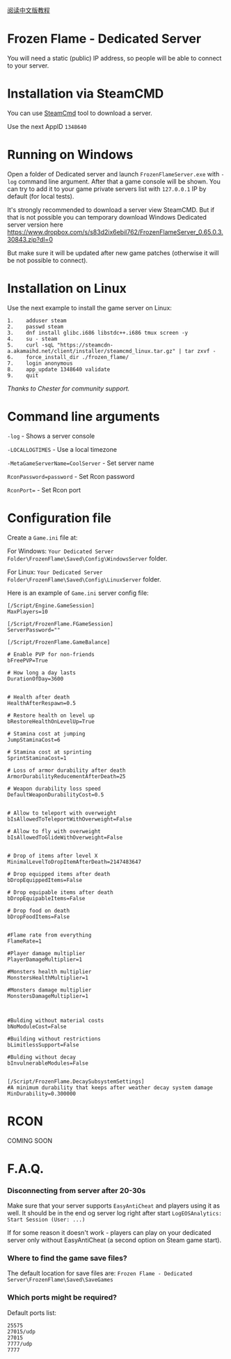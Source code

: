 [阅读中文版教程](./README_CN.md)

# Frozen Flame - Dedicated Server

You will need a static (public) IP address, so people will be able to connect to your server.

#  Installation via SteamCMD

You can use [SteamCmd](https://developer.valvesoftware.com/wiki/SteamCMD) tool to download a server.

Use the next AppID `1348640`

# Running on Windows

Open a folder of Dedicated server and launch `FrozenFlameServer.exe` with `-log` command line argument. 
After that a game console will be shown. You can try to add it to your game private servers list with `127.0.0.1` IP by default (for local tests).

It's strongly recommended to download a server view SteamCMD. But if that is not possible you can temporary download Windows Dedicated server version here https://www.dropbox.com/s/s83d2ix6ebil762/FrozenFlameServer_0.65.0.3.30843.zip?dl=0

But make sure it will be updated after new game patches (otherwise it will be not possible to connect).

# Installation on Linux
Use the next example to install the game server on Linux:
```
1.    adduser steam
2.    passwd steam
3.    dnf install glibc.i686 libstdc++.i686 tmux screen -y
4.    su - steam
5.    curl -sqL "https://steamcdn-a.akamaihd.net/client/installer/steamcmd_linux.tar.gz" | tar zxvf -
6.    force_install_dir ./frozen_flame/
7.    login anonymous
8.    app_update 1348640 validate
9.    quit
```
*Thanks to Chester for community support.*

# Command line arguments

`-log` - Shows a server console

`-LOCALLOGTIMES` - Use a local timezone 

`-MetaGameServerName=CoolServer` - Set server name

`RconPassword=password` - Set Rcon password

`RconPort=` - Set Rcon port

# Configuration file
Create a `Game.ini` file at:

For Windows: `Your Dedicated Server Folder\FrozenFlame\Saved\Config\WindowsServer` folder.

For Linux: `Your Dedicated Server Folder\FrozenFlame\Saved\Config\LinuxServer` folder.

Here is an example of `Game.ini` server config file:

```
[/Script/Engine.GameSession]
MaxPlayers=10

[/Script/FrozenFlame.FGameSession]
ServerPassword=""

[/Script/FrozenFlame.GameBalance]

# Enable PVP for non-friends
bFreePVP=True

# How long a day lasts
DurationOfDay=3600


# Health after death
HealthAfterRespawn=0.5

# Restore health on level up
bRestoreHealthOnLevelUp=True

# Stamina cost at jumping
JumpStaminaCost=6

# Stamina cost at sprinting
SprintStaminaCost=1

# Loss of armor durability after death
ArmorDurabilityReducementAfterDeath=25

# Weapon durability loss speed
DefaultWeaponDurabilityCost=0.5


# Allow to teleport with overweight
bIsAllowedToTeleportWithOverweight=False

# Allow to fly with overweight
bIsAllowedToGlideWithOverweight=False


# Drop of items after level X
MinimalLevelToDropItemAfterDeath=2147483647

# Drop equipped items after death
bDropEquippedItems=False

# Drop equipable items after death
bDropEquipableItems=False

# Drop food on death
bDropFoodItems=False


#Flame rate from everything
FlameRate=1

#Player damage multiplier
PlayerDamageMultiplier=1

#Monsters health multiplier
MonstersHealthMultiplier=1

#Monsters damage multiplier
MonstersDamageMultiplier=1



#Bulding without material costs
bNoModuleCost=False

#Building without restrictions
bLimitlessSupport=False

#Bulding without decay
bInvulnerableModules=False


[/Script/FrozenFlame.DecaySubsystemSettings]
#A minimum durability that keeps after weather decay system damage
MinDurability=0.300000
```

# RCON

COMING SOON

# F.A.Q.

### Disconnecting from server after 20-30s
Make sure that your server supports `EasyAntiCheat` and players using it as well.
It should be in the end og server log right after start `LogEOSAnalytics: Start Session (User: ...)`

If for some reason it doesn't work - players can play on your dedicated server only without EasyAntiCheat (a second option on Steam game start).

### Where to find the game save files?
The default location for save files are:
`Frozen Flame - Dedicated Server\FrozenFlame\Saved\SaveGames`

### Which ports might be required?
Default ports list:
```
25575
27015/udp
27015
7777/udp
7777
```

